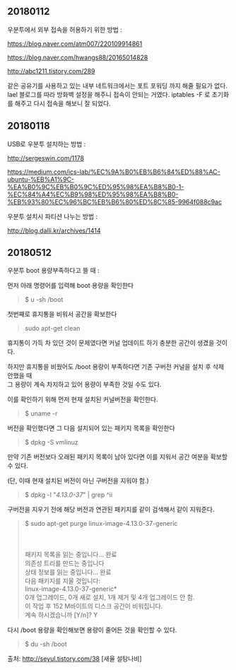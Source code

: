 ## 20180112

우분투에서 외부 접속을 허용하기 위한 방법 :

https://blog.naver.com/atm007/220109914861

https://blog.naver.com/hwangs88/20165014828

http://abc1211.tistory.com/289

같은 공유기를 사용하고 있는 내부 네트워크에서는 포트 포워딩 까지 해줄 필요가 없다. lael 블로그를 따라 방화벽 설정을 해주니 접속이 안되는 거였다. iptables -F 로 초기화를 해주고 다시 접속을 해보니 잘 되었다.<br>

## 20180118

USB로 우분투 설치하는 방법 :

http://sergeswin.com/1178

https://medium.com/ics-lab/%EC%9A%B0%EB%B6%84%ED%88%AC-ubuntu-%EB%A1%9C-%EA%B0%9C%EB%B0%9C%ED%95%98%EA%B8%B0-1-%EC%84%A4%EC%B9%98%ED%95%98%EA%B8%B0-%EB%93%80%EC%96%BC%EB%B6%80%ED%8C%85-9964f088c9ac

우분투 설치시 파티션 나누는 방법 :

http://blog.dalli.kr/archives/1414

## 20180512

우분투 boot 용량부족하다고 뜰 때 :

먼저 아래 명령어를 입력해 boot 용량을 확인한다

> $ u -sh /boot

첫번째로 휴지통을 비워서 공간을 확보한다

> sudo apt-get clean

휴지통이 가득 차 있던 것이 문제였다면 커널 업데이트 하기 충분한 공간이 생겼을 것이다.

하지만 휴지통을 비웠어도 /boot 용량이 부족하다면 기존 구버전 커널을 설치 후 삭제 안했을 때<br>
그 용량이 계속 차지하고 있어 용량이 부족한 것일 수도 있다.

이를 확인하기 위해 먼저 현재 설치된 커널버전을 확인한다.

> $ uname -r

버전을 확인했다면 그 다음 설치되어 있는 패키지 목록을 확인한다

> $ dpkg -S vmlinuz

만약 기존 버전보다 오래된 패키지 목록이 남아 있다면 이를 지워서 공간 여분을 확보할 수 있다.

(단, 이때 현재 설치된 버전이 아닌 구버전을 지워야 함.)

> $ dpkg -l "*4.13.0-37*" | grep ^ii

구버전을 지우기 전에 해당 버전과 연관된 패키지를 같이 검색해서 같이 지워준다.

> $ sudo apt-get purge linux-image-4.13.0-37-generic
<br><br><br><br>
> 패키지 목록을 읽는 중입니다... 완료<br>
> 의존성 트리를 만드는 중입니다<br>
> 상태 정보를 읽는 중입니다... 완료<br>
> 다음 패키지를 지울 것입니다:<br>
> linux-image-4.13.0-37-generic*<br>
> 0개 업그레이드, 0개 새로 설치, 1개 제거 및 4개 업그레이드 안 함.<br>
> 이 작업 후 152 M바이트의 디스크 공간이 비워집니다.<br>
> 계속 하시겠습니까 [Y/n]? Y<br>

다시 /boot 용량을 확인해보면 용량이 줄어든 것을 확인할 수 있다.

> $ du -sh /boot

출처: http://seyul.tistory.com/38 [새율 설탕나비]
